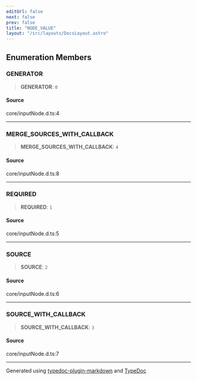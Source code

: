 ```yaml
---
editUrl: false
next: false
prev: false
title: "NODE_VALUE"
layout: "/src/layouts/DocsLayout.astro"
---
```


## Enumeration Members

### GENERATOR

> **GENERATOR**: `0`

#### Source

core/inputNode.d.ts:4

***

### MERGE\_SOURCES\_WITH\_CALLBACK

> **MERGE\_SOURCES\_WITH\_CALLBACK**: `4`

#### Source

core/inputNode.d.ts:8

***

### REQUIRED

> **REQUIRED**: `1`

#### Source

core/inputNode.d.ts:5

***

### SOURCE

> **SOURCE**: `2`

#### Source

core/inputNode.d.ts:6

***

### SOURCE\_WITH\_CALLBACK

> **SOURCE\_WITH\_CALLBACK**: `3`

#### Source

core/inputNode.d.ts:7

***

Generated using [typedoc-plugin-markdown](https://www.npmjs.com/package/typedoc-plugin-markdown) and [TypeDoc](https://typedoc.org/)
